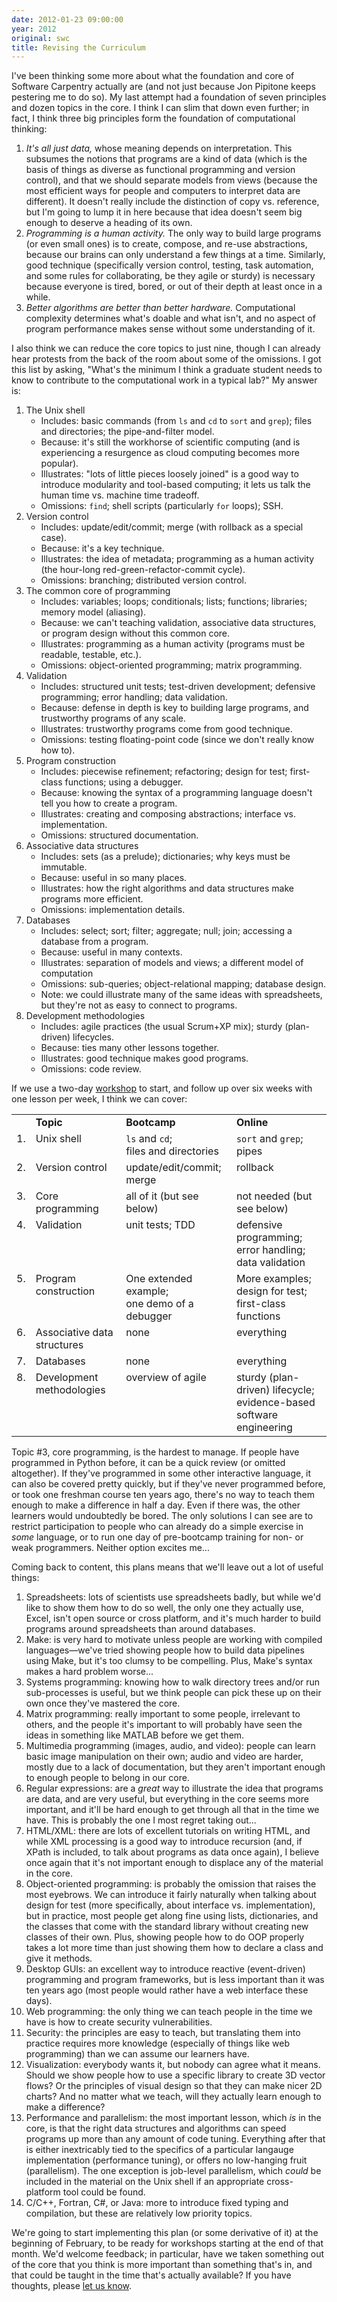 ```yaml
---
date: 2012-01-23 09:00:00
year: 2012
original: swc
title: Revising the Curriculum
---
```

<p>I've been thinking some more about what the foundation and core of Software Carpentry actually are (and not just because Jon Pipitone keeps pestering me to do so). My last attempt had a foundation of seven principles and dozen topics in the core. I think I can slim that down even further; in fact, I think three big principles form the foundation of computational thinking:</p>
<ol>
<li><em>It's all just data,</em> whose meaning depends on interpretation. This subsumes the notions that programs are a kind of data (which is the basis of things as diverse as functional programming and version control), and that we should separate models from views (because the most efficient ways for people and computers to interpret data are different). It doesn't really include the distinction of copy vs. reference, but I'm going to lump it in here because that idea doesn't seem big enough to deserve a heading of its own.</li>
<li><em>Programming is a human activity.</em> The only way to build large programs (or even small ones) is to create, compose, and re-use abstractions, because our brains can only understand a few things at a time. Similarly, good technique (specifically version control, testing, task automation, and some rules for collaborating, be they agile or sturdy) is necessary because everyone is tired, bored, or out of their depth at least once in a while.</li>
<li><em>Better algorithms are better than better hardware.</em> Computational complexity determines what's doable and what isn't, and no aspect of program performance makes sense without some understanding of it.</li>
</ol>
<p>I also think we can reduce the core topics to just nine, though I can already hear protests from the back of the room about some of the omissions. I got this list by asking, "What's the minimum I think a graduate student needs to know to contribute to the computational work in a typical lab?" My answer is:</p>
<ol>
<li>The Unix shell
<ul>
<li>Includes: basic commands (from <code>ls</code> and <code>cd</code> to <code>sort</code> and <code>grep</code>); files and directories; the pipe-and-filter model.</li>
<li>Because: it's still the workhorse of scientific computing (and is experiencing a resurgence as cloud computing becomes more popular).</li>
<li>Illustrates: "lots of little pieces loosely joined" is a good way to introduce modularity and tool-based computing; it lets us talk the human time vs. machine time tradeoff.</li>
<li>Omissions: <code>find</code>; shell scripts (particularly <code>for</code> loops); SSH.</li>
</ul>
</li>
<li>Version control
<ul>
<li>Includes: update/edit/commit; merge (with rollback as a special case).</li>
<li>Because: it's a key technique.</li>
<li>Illustrates: the idea of metadata; programming as a human activity (the hour-long red-green-refactor-commit cycle).</li>
<li>Omissions: branching; distributed version control.</li>
</ul>
</li>
<li>The common core of programming
<ul>
<li>Includes: variables; loops; conditionals; lists; functions; libraries; memory model (aliasing).</li>
<li>Because: we can't teaching validation, associative data structures, or program design without this common core.</li>
<li>Illustrates: programming as a human activity (programs must be readable, testable, etc.).</li>
<li>Omissions: object-oriented programming; matrix programming.</li>
</ul>
</li>
<li>Validation
<ul>
<li>Includes: structured unit tests; test-driven development; defensive programming; error handling; data validation.</li>
<li>Because: defense in depth is key to building large programs, and trustworthy programs of any scale.</li>
<li>Illustrates: trustworthy programs come from good technique.</li>
<li>Omissions: testing floating-point code (since we don't really know how to).</li>
</ul>
</li>
<li>Program construction
<ul>
<li>Includes: piecewise refinement; refactoring; design for test; first-class functions; using a debugger.</li>
<li>Because: knowing the syntax of a programming language doesn't tell you how to create a program.</li>
<li>Illustrates: creating and composing abstractions; interface vs. implementation.</li>
<li>Omissions: structured documentation.</li>
</ul>
</li>
<li>Associative data structures
<ul>
<li>Includes: sets (as a prelude); dictionaries; why keys must be immutable.</li>
<li>Because: useful in so many places.</li>
<li>Illustrates: how the right algorithms and data structures make programs more efficient.</li>
<li>Omissions: implementation details.</li>
</ul>
</li>
<li>Databases
<ul>
<li>Includes: select; sort; filter; aggregate; null; join; accessing a database from a program.</li>
<li>Because: useful in many contexts.</li>
<li>Illustrates: separation of models and views; a different model of computation</li>
<li>Omissions: sub-queries; object-relational mapping; database design.</li>
<li>Note: we could illustrate many of the same ideas with spreadsheets, but they're not as easy to connect to programs.</li>
</ul>
</li>
<li>Development methodologies
<ul>
<li>Includes: agile practices (the usual Scrum+XP mix); sturdy (plan-driven) lifecycles.</li>
<li>Because: ties many other lessons together.</li>
<li>Illustrates: good technique makes good programs.</li>
<li>Omissions: code review.</li>
</ul>
</li>
</ol>
<p>If we use a two-day <a href="{{site.baseurl}}/workshops/">workshop</a> to start, and follow up over six weeks with one lesson per week, I think we can cover:</p>
<table>
<tbody>
<tr>
<td></td>
<td valign="top"><strong>Topic</strong></td>
<td valign="top"><strong>Bootcamp</strong></td>
<td valign="top"><strong>Online</strong></td>
</tr>
<tr>
<td valign="top">1.</td>
<td valign="top">Unix shell</td>
<td valign="top"><code>ls</code> and <code>cd</code>;<br />
files and directories</td>
<td valign="top"><code>sort</code> and <code>grep</code>; pipes</td>
</tr>
<tr>
<td valign="top">2.</td>
<td valign="top">Version control</td>
<td valign="top">update/edit/commit; merge</td>
<td valign="top">rollback</td>
</tr>
<tr>
<td valign="top">3.</td>
<td valign="top">Core programming</td>
<td valign="top">all of it (but see below)</td>
<td valign="top">not needed (but see below)</td>
</tr>
<tr>
<td valign="top">4.</td>
<td valign="top">Validation</td>
<td valign="top">unit tests; TDD</td>
<td valign="top">defensive programming; error handling;<br />
data validation</td>
</tr>
<tr>
<td valign="top">5.</td>
<td valign="top">Program construction</td>
<td valign="top">One extended example;<br />
one demo of a debugger</td>
<td valign="top">More examples; design for test;<br />
first-class functions</td>
</tr>
<tr>
<td valign="top">6.</td>
<td valign="top">Associative data structures</td>
<td valign="top">none</td>
<td valign="top">everything</td>
</tr>
<tr>
<td valign="top">7.</td>
<td valign="top">Databases</td>
<td valign="top">none</td>
<td valign="top">everything</td>
</tr>
<tr>
<td valign="top">8.</td>
<td valign="top">Development methodologies</td>
<td valign="top">overview of agile</td>
<td valign="top">sturdy (plan-driven) lifecycle;<br />
evidence-based software engineering</td>
</tr>
</tbody>
</table>
<p>Topic #3, core programming, is the hardest to manage. If people have programmed in Python before, it can be a quick review (or omitted altogether). If they've programmed in some other interactive language, it can also be covered pretty quickly, but if they've never programmed before, or took one freshman course ten years ago, there's no way to teach them enough to make a difference in half a day. Even if there was, the other learners would undoubtedly be bored. The only solutions I can see are to restrict participation to people who can already do a simple exercise in <em>some</em> language, or to run one day of pre-bootcamp training for non- or weak programmers. Neither option excites me...</p>
<p>Coming back to content, this plans means that we'll leave out a lot of useful things:</p>
<ol>
<li>Spreadsheets: lots of scientists use spreadsheets badly, but while we'd like to show them how to do so well, the only one they actually use, Excel, isn't open source or cross platform, and it's much harder to build programs around spreadsheets than around databases.</li>
<li>Make: is very hard to motivate unless people are working with compiled languages&mdash;we've tried showing people how to build data pipelines using Make, but it's too clumsy to be compelling. Plus, Make's syntax makes a hard problem worse...</li>
<li>Systems programming: knowing how to walk directory trees and/or run sub-processes is useful, but we think people can pick these up on their own once they've mastered the core.</li>
<li>Matrix programming: really important to some people, irrelevant to others, and the people it's important to will probably have seen the ideas in something like MATLAB before we get them.</li>
<li>Multimedia programming (images, audio, and video): people can learn basic image manipulation on their own; audio and video are harder, mostly due to a lack of documentation, but they aren't important enough to enough people to belong in our core.</li>
<li>Regular expressions: are a <em>great</em> way to illustrate the idea that programs are data, and are very useful, but everything in the core seems more important, and it'll be hard enough to get through all that in the time we have. This is probably the one I most regret taking out...</li>
<li>HTML/XML: there are lots of excellent tutorials on writing HTML, and while XML processing is a good way to introduce recursion (and, if XPath is included, to talk about programs as data once again), I believe once again that it's not important enough to displace any of the material in the core.</li>
<li>Object-oriented programming: is probably the omission that raises the most eyebrows. We can introduce it fairly naturally when talking about design for test (more specifically, about interface vs. implementation), but in practice, most people get along fine using lists, dictionaries, and the classes that come with the standard library without creating new classes of their own. Plus, showing people how to do OOP properly takes a lot more time than just showing them how to declare a class and give it methods.</li>
<li>Desktop GUIs: an excellent way to introduce reactive (event-driven) programming and program frameworks, but is less important than it was ten years ago (most people would rather have a web interface these days).</li>
<li>Web programming: the only thing we can teach people in the time we have is how to create security vulnerabilities.</li>
<li>Security: the principles are easy to teach, but translating them into practice requires more knowledge (especially of things like web programming) than we can assume our learners have.</li>
<li>Visualization: everybody wants it, but nobody can agree what it means. Should we show people how to use a specific library to create 3D vector flows? Or the principles of visual design so that they can make nicer 2D charts? And no matter what we teach, will they actually learn enough to make a difference?</li>
<li>Performance and parallelism: the most important lesson, which <em>is</em> in the core, is that the right data structures and algorithms can speed programs up more than any amount of code tuning. Everything after that is either inextricably tied to the specifics of a particular langauge implementation (performance tuning), or offers no low-hanging fruit (parallelism). The one exception is job-level parallelism, which <em>could</em> be included in the material on the Unix shell if an appropriate cross-platform tool could be found.</li>
<li>C/C++, Fortran, C#, or Java: more to introduce fixed typing and compilation, but these are relatively low priority topics.</li>
</ol>
<p>We're going to start implementing this plan (or some derivative of it) at the beginning of February, to be ready for workshops starting at the end of that month. We'd welcome feedback; in particular, have we taken something out of the core that you think is more important than something that's in, and that could be taught in the time that's actually available? If you have thoughts, please <a href="mailto:{{site.contact}}">let us know</a>.</p>
